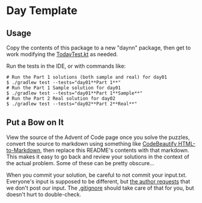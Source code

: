# Day Template

## Usage
Copy the contents of this package to a new "daynn" package, then get to work modifying the [TodayTest.kt](RopeBridgeTest.kt) as needed.

Run the tests in the IDE, or with commands like:
```shell
# Run the Part 1 solutions (both sample and real) for day01
$ ./gradlew test --tests="day01**Part 1**"
# Run the Part 1 Sample solution for day01
$ ./gradlew test --tests="day01**Part 1**Sample**"
# Run the Part 2 Real solution for day02
$ ./gradlew test --tests="day02**Part 2**Real**"
```

## Put a Bow on It
View the source of the Advent of Code page once you solve the puzzles, 
convert the source to markdown using something like [CodeBeautify HTML-to-Markdown](https://codebeautify.org/html-to-markdown),
then replace this README's contents with that markdown. This makes it easy to go back and review your solutions in the context of the actual problem. Some of these can be pretty obscure...

When you commit your solution, be careful to not commit your input.txt. Everyone's input is supposed to be different, but [the author requests](https://www.reddit.com/r/adventofcode/comments/e7khy8/comment/fa13hb9/?utm_source=share&utm_medium=web2x&context=3) that we don't post our input. The [.gitignore](../../../../.gitignore) should take care of that for you, but doesn't hurt to double-check.